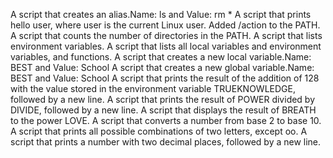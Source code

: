 A script that creates an alias.Name: ls and Value: rm *
A script that prints hello user, where user is the current Linux user.
Added /action to the PATH. 
A script that counts the number of directories in the PATH.
A script that lists environment variables.
A script that lists all local variables and environment variables, and functions.
A script that creates a new local variable.Name: BEST and Value: School
A script that creates a new global variable.Name: BEST and Value: School
A script that prints the result of the addition of 128 with the value stored in the environment variable TRUEKNOWLEDGE, followed by a 
new line.
A script that prints the result of POWER divided by DIVIDE, followed by a new line.
A script that displays the result of BREATH to the power LOVE.
A script that converts a number from base 2 to base 10.
A script that prints all possible combinations of two letters, except oo.
A script that prints a number with two decimal places, followed by a new line.
